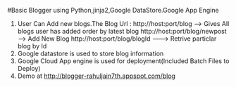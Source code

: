 
#Basic Blogger using Python,jinja2,Google DataStore.Google App Engine
1. User Can Add new blogs.The Blog
Url : http://host:port/blog --> Gives All blogs user has added order by latest blog
      http://host:port/blog/newpost --> Add New Blog
      http://host:port/blog/blogId ---> Retrive particlar blog by Id
2. Google datastore is used to store blog information
2. Google Cloud App engine is used for deployment(Included Batch Files to Deploy)
3. Demo at http://blogger-rahuljain7th.appspot.com/blog
